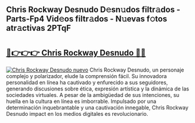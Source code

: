## Chris Rockway Desnudo D𝚎sn𝚞dos filtr𝚊dos - Parts-Fp4 Vid𝚎os filtr𝚊dos - N𝚞evas f𝚘tos atr𝚊ctivas 2PTqF

# <h2><a href="http://mbavlui.tromn.icu/?c=Chris+Rockway+Desnudo">🔗👉👉👉 Chris Rockway Desnudo 🔗🔗</a></h2>

[![Chris Rockway Desnudo nuevo](https://i.imgur.com/pEAQMta.gif)](http://mbavlui.tromn.icu/?c=Chris+Rockway+Desnudo)
Chris Rockway Desnudo, un personaje complejo y polarizador, elude la comprensión fácil. Su innovadora personalidad en línea ha cautivado y enfurecido a sus seguidores, generando discusiones sobre ética, expresión artística y la dinámica de las sociedades virtuales. A pesar de la ambigüedad de sus intenciones, su huella en la cultura en línea es imborrable. Impulsado por una determinación inquebrantable y una cautivación innegable, Chris Rockway Desnudo impact en los medios digitales es revolucionario.
